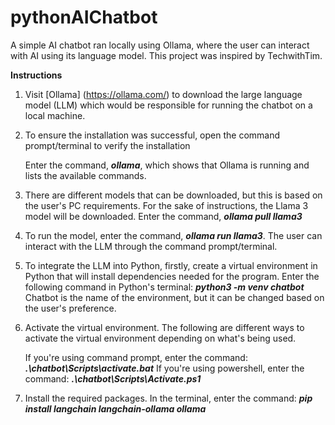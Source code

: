 # pythonAIChatbot
A simple AI chatbot ran locally using Ollama, where the user can interact with AI using its language model. This project was inspired by TechwithTim. 

**Instructions**
1. Visit [Ollama] (https://ollama.com/) to download the large language model (LLM) which would be responsible for running the chatbot on a local machine.
2. To ensure the installation was successful, open the command prompt/terminal to verify the installation
   
   Enter the command, ***ollama***, which shows that Ollama is running and lists the available commands.
   
3. There are different models that can be downloaded, but this is based on the user's PC requirements. For the sake of instructions, the Llama 3 model will be downloaded.
   Enter the command, ***ollama pull llama3***
4. To run the model, enter the command, ***ollama run llama3***. The user can interact with the LLM through the command prompt/terminal.
   
6. To integrate the LLM into Python, firstly, create a virtual environment in Python that will install dependencies needed for the program.
   Enter the following command in Python's terminal: ***python3 -m venv chatbot*** Chatbot is the name of the environment, but it can be changed based on the user's preference.
   
7. Activate the virtual environment.
   The following are different ways to activate the virtual environment depending on what's being used.
   
   If you're using command prompt, enter the command: ***.\chatbot\Scripts\activate.bat***
   If you're using powershell, enter the command: ***.\chatbot\Scripts\Activate.ps1***
   
8. Install the required packages.
   In the terminal, enter the command: ***pip install langchain langchain-ollama ollama***
